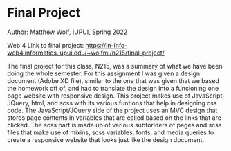 # Final Project

Author: Matthew Wolf, IUPUI, Spring 2022

Web 4 Link to final project:
https://in-info-web4.informatics.iupui.edu/~wolfmi/n215/final-project/

The final project for this class, N215, was a summary of what we have been doing the whole semester. For this assignment I was given a design document (Adobe XD file), similar to the one that was given that we based the homework off of, and had to translate the design into a funcioning one page website with responsive design. This project makes use of JavaScript, JQuery, html, and scss with its various funtions that help in designing css code. The JavaScript/JQuery side of the project uses an MVC design that stores page contents in variables that are called based on the links that are clicked. The scss part is made up of various subforlders of pages and scss files that make use of mixins, scss variables, fonts, and media queries to create a responsive website that looks just like the design document.
